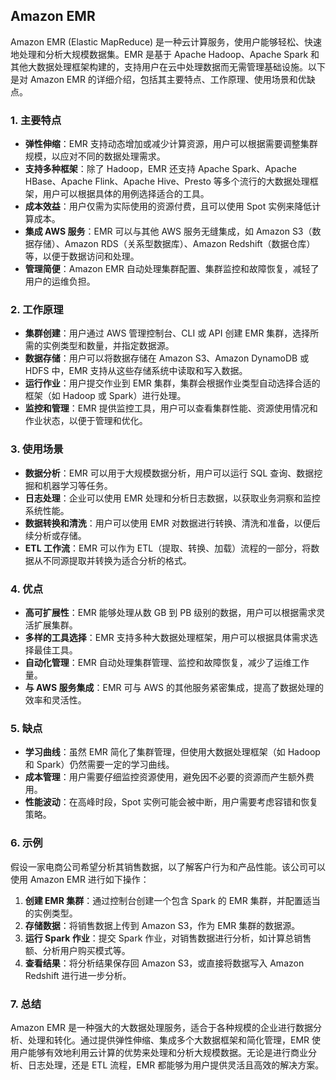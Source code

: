 ## Amazon EMR

Amazon EMR (Elastic MapReduce) 是一种云计算服务，使用户能够轻松、快速地处理和分析大规模数据集。EMR 是基于 Apache Hadoop、Apache Spark 和其他大数据处理框架构建的，支持用户在云中处理数据而无需管理基础设施。以下是对 Amazon EMR 的详细介绍，包括其主要特点、工作原理、使用场景和优缺点。

### 1. **主要特点**
- **弹性伸缩**：EMR 支持动态增加或减少计算资源，用户可以根据需要调整集群规模，以应对不同的数据处理需求。
- **支持多种框架**：除了 Hadoop，EMR 还支持 Apache Spark、Apache HBase、Apache Flink、Apache Hive、Presto 等多个流行的大数据处理框架，用户可以根据具体的用例选择适合的工具。
- **成本效益**：用户仅需为实际使用的资源付费，且可以使用 Spot 实例来降低计算成本。
- **集成 AWS 服务**：EMR 可以与其他 AWS 服务无缝集成，如 Amazon S3（数据存储）、Amazon RDS（关系型数据库）、Amazon Redshift（数据仓库）等，以便于数据访问和处理。
- **管理简便**：Amazon EMR 自动处理集群配置、集群监控和故障恢复，减轻了用户的运维负担。

### 2. **工作原理**
- **集群创建**：用户通过 AWS 管理控制台、CLI 或 API 创建 EMR 集群，选择所需的实例类型和数量，并指定数据源。
- **数据存储**：用户可以将数据存储在 Amazon S3、Amazon DynamoDB 或 HDFS 中，EMR 支持从这些存储系统中读取和写入数据。
- **运行作业**：用户提交作业到 EMR 集群，集群会根据作业类型自动选择合适的框架（如 Hadoop 或 Spark）进行处理。
- **监控和管理**：EMR 提供监控工具，用户可以查看集群性能、资源使用情况和作业状态，以便于管理和优化。

### 3. **使用场景**
- **数据分析**：EMR 可以用于大规模数据分析，用户可以运行 SQL 查询、数据挖掘和机器学习等任务。
- **日志处理**：企业可以使用 EMR 处理和分析日志数据，以获取业务洞察和监控系统性能。
- **数据转换和清洗**：用户可以使用 EMR 对数据进行转换、清洗和准备，以便后续分析或存储。
- **ETL 工作流**：EMR 可以作为 ETL（提取、转换、加载）流程的一部分，将数据从不同源提取并转换为适合分析的格式。

### 4. **优点**
- **高可扩展性**：EMR 能够处理从数 GB 到 PB 级别的数据，用户可以根据需求灵活扩展集群。
- **多样的工具选择**：EMR 支持多种大数据处理框架，用户可以根据具体需求选择最佳工具。
- **自动化管理**：EMR 自动处理集群管理、监控和故障恢复，减少了运维工作量。
- **与 AWS 服务集成**：EMR 可与 AWS 的其他服务紧密集成，提高了数据处理的效率和灵活性。

### 5. **缺点**
- **学习曲线**：虽然 EMR 简化了集群管理，但使用大数据处理框架（如 Hadoop 和 Spark）仍然需要一定的学习曲线。
- **成本管理**：用户需要仔细监控资源使用，避免因不必要的资源而产生额外费用。
- **性能波动**：在高峰时段，Spot 实例可能会被中断，用户需要考虑容错和恢复策略。

### 6. **示例**
假设一家电商公司希望分析其销售数据，以了解客户行为和产品性能。该公司可以使用 Amazon EMR 进行如下操作：
1. **创建 EMR 集群**：通过控制台创建一个包含 Spark 的 EMR 集群，并配置适当的实例类型。
2. **存储数据**：将销售数据上传到 Amazon S3，作为 EMR 集群的数据源。
3. **运行 Spark 作业**：提交 Spark 作业，对销售数据进行分析，如计算总销售额、分析用户购买模式等。
4. **查看结果**：将分析结果保存回 Amazon S3，或直接将数据写入 Amazon Redshift 进行进一步分析。

### 7. **总结**
Amazon EMR 是一种强大的大数据处理服务，适合于各种规模的企业进行数据分析、处理和转化。通过提供弹性伸缩、集成多个大数据框架和简化管理，EMR 使用户能够有效地利用云计算的优势来处理和分析大规模数据。无论是进行商业分析、日志处理，还是 ETL 流程，EMR 都能够为用户提供灵活且高效的解决方案。